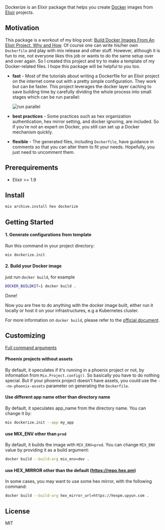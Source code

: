Dockerize is an Elixir package that helps you create [Docker] images from [Elixir] projects.

## Motivation

This package is a workout of my blog post: [Build Docker Images From An Elixir Project, Why and How](https://qhwa-85848.medium.com/build-docker-images-from-an-elixir-project-why-and-how-78e19468210). Of course one can write his/her own `Dockerfile` and play with mix release and other stuff. However, although it is fun to me, not everyone likes this job or wants to do the same setup over and over again. So I created this project and try to make a template of my Docker-related files. I hope this package will be helpful to you too.

- **fast** - Most of the tutorials about writing a Dockerfile for an Elixir project on the internet come out with a pretty simple configuration. They work but can be faster. This project leverages the docker layer caching to save building time by carefully dividing the whole process into small stages which can be run parallel:

    ![run parallel](https://user-images.githubusercontent.com/43009/126917677-21f42cf4-9a54-41f5-8003-feacb9dc999e.jpeg)

- **best practices** - Some practices such as hex organization authentication, hex mirror setting, and docker ignoring, are included. So if you're not an expert on Docker, you still can set up a Docker mechanism quickly.
- **flexible** - The generated files, including `Dockerfile`, have guidance in comments so that you can alter them to fit your needs. Hopefully, you just need to uncomment them.

## Prerequirements

* Elixir >= 1.9

## Install

```sh
mix archive.install hex dockerize
```
## Getting Started

#### 1. Generate configurations from template

Run this command in your project directory:

```sh
mix dockerize.init
```

#### 2. Build your Docker image

just run `docker build`, for example

```sh
DOCKER_BUILDKIT=1 docker build .
```

Done!

Now you are free to do anything with the docker image built, either run it locally or host it on your infrastructures, e.g a Kubernetes cluster.

For more information on `docker build`, please refer to the [official document](https://docs.docker.com/engine/reference/builder/).

## Customizing

[Full command arguments](https://hexdocs.pm/dockerize/Mix.Tasks.Dockerize.Init.html)

#### Phoenix projects without assets

By default, it speculates if it's running in a phoenix project or not, by information from `Mix.Project.config()`. So basically you have to do nothing special. But if your phoenix project doesn't have assets, you could use the `--no-phoenix-assets` parameter on generating the `Dockerfile`.

#### Use different app name other than directory name

By default, it speculates app_name from the directory name. You can change it by:

```sh
mix dockerize.init --app my_app
```

#### use MIX_ENV other than `prod`

By default, it builds the image with `MIX_ENV=prod`. You can change `MIX_ENV` value by providing it as a build argument:

```sh
docker build --build-arg mix_env=dev .
```

#### use HEX_MIRROR other than the default (https://repo.hex.pm)

In some cases, you may want to use some hex mirror, with the following command:

```sh
docker build --build-arg hex_mirror_url=https://hexpm.upyun.com .
```

## License

MIT

[Docker]: https://www.docker.com
[Elixir]: https://elixir-lang.org
[Alpine]: https://alpinelinux.org


